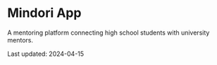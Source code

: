 # Mindori App

A mentoring platform connecting high school students with university mentors.

Last updated: 2024-04-15 